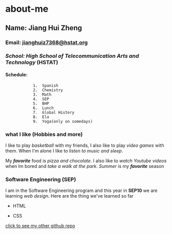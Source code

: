 # about-me

## Name: Jiang Hui Zheng


### Email: jianghuiz7368@hstat.org


### _School: High School of Telecommunication Arts and Technology_ (HSTAT)





#### Schedule: 

               
                1.  Spanish
                2.  Chemistry
                3.  Math
                4.  SEP
                5.  BHP
                6.  Lunch
                7.  Global History
                8.  Ela
                9.  Yoga(only on somedays)
               
                
### what I like (Hobbies and more)


I like to play _basketball_ with my friends, I also like to play _video games_ with them. When I'm alone I like to _listen to music and sleep_.


My **_favorite_** food is _pizza and chocolate_. I also like to _watch Youtube videos_ when Im bored and _take a walk at the park_. _Summer_ is my **_favorite_** season


### Software Engineering (SEP)


I am in the Software Engineering program and this year in **SEP10** we are learning _web design_. Here are the thing we've learned so far


* HTML


* CSS


[click to see my other github repo](https://github.com/jianghuiz7368?tab=repositories)
